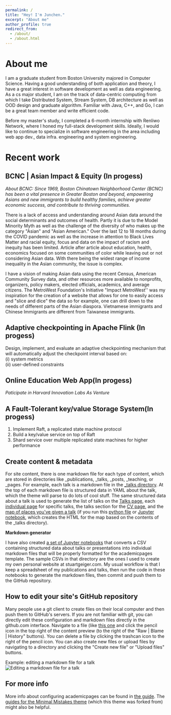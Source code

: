 ```yaml
---
permalink: /
title: "Hey! I'm Junchen."
excerpt: "About me"
author_profile: true
redirect_from: 
  - /about/
  - /about.html
---
```

About me
======
I am a graduate student from Boston University majored in Computer Science. Having a good understanding of both application and theory, I have a great interest in software development as well as data engineering. As a cs major student, I am on the track of data-centric computing from which I take Distributed System, Stream System, DB architecture as well as OOD design and graduate algorithm. Familiar with Java, C++, and Go, I can be a great team member and write efficient code. 

Before my master's study, I completed a 6-month internship with Renliwo Network, where I honed my full-stack development skills. Ideally, I would like to continue to specialize in software engineering in the area including web app dev., data infra. engineering and system engineering.

Recent work
======  

BCNC | Asian Impact & Equity (In progess)
------
*About BCNC: Since 1969, Boston Chinatown Neighborhood Center (BCNC) 
has been a vital presence in Greater Boston and beyond, empowering Asians and new immigrants to build healthy families, achieve greater economic success, 
and contribute to thriving communities.*

There is a lack of access and understanding around Asian data around 
the social determinants and outcomes of health. 
Partly it is due to the Model Minority Myth as well as the challenge of 
the diversity of who makes up the category "Asian" and "Asian American." 
Over the last 12 to 18 months during the COVID pandemic as well as the 
increase in attention to Black Lives Matter and racial equity, 
focus and data on the impact of racism and inequity has been limited. 
Article after article about education, health, 
economics focused on some communities of color while leaving out or 
not considering Asian data. With there being the widest range of income 
inequality in the Asian community, the issue is complex.

I have a vision of making Asian data using the recent Census, 
American Community Survey data, and other resources more 
available to nonprofits, organizers, policy makers, elected officials, 
academics, and average citizens. The MetroWest Foundation's Initiative 
"Impact MetroWest'' was my inspiration for the creation of a website that 
allows for one to easily access and "slice and dice" the data so for 
example, one can drill down to the needs of different parts of the Asian diaspora. Vietnamese immigrants 
and Chinese Immigrants are different from Taiwanese immigrants.


Adaptive checkpointing in Apache Flink (In progess)
------
Design, implement, and evaluate an adaptive checkpointing mechanism that will automatically adjust the checkpoint interval based on:  
   (i) system metrics  
   (ii) user-defined constraints  

Online Education Web App(In progess)
------
*Paticipate in Harvard Innovation Labs As Venture*


A Fault-Tolerant key/value Storage System(In progess)
------
1. Implement Raft, a replicated state machine protocol
2. Build a key/value service on top of Raft
3. Shard service over multiple replicated state machines for higher performance

Create content & metadata
------
For site content, there is one markdown file for each type of content, which are stored in directories like _publications, _talks, _posts, _teaching, or _pages. For example, each talk is a markdown file in the [_talks directory](https://github.com/academicpages/academicpages.github.io/tree/master/_talks). At the top of each markdown file is structured data in YAML about the talk, which the theme will parse to do lots of cool stuff. The same structured data about a talk is used to generate the list of talks on the [Talks page](https://academicpages.github.io/talks), each [individual page](https://academicpages.github.io/talks/2012-03-01-talk-1) for specific talks, the talks section for the [CV page](https://academicpages.github.io/cv), and the [map of places you've given a talk](https://academicpages.github.io/talkmap.html) (if you run this [python file](https://github.com/academicpages/academicpages.github.io/blob/master/talkmap.py) or [Jupyter notebook](https://github.com/academicpages/academicpages.github.io/blob/master/talkmap.ipynb), which creates the HTML for the map based on the contents of the _talks directory).



**Markdown generator**

I have also created [a set of Jupyter notebooks](https://github.com/academicpages/academicpages.github.io/tree/master/markdown_generator
) that converts a CSV containing structured data about talks or presentations into individual markdown files that will be properly formatted for the academicpages template. The sample CSVs in that directory are the ones I used to create my own personal website at stuartgeiger.com. My usual workflow is that I keep a spreadsheet of my publications and talks, then run the code in these notebooks to generate the markdown files, then commit and push them to the GitHub repository.

How to edit your site's GitHub repository
------
Many people use a git client to create files on their local computer and then push them to GitHub's servers. If you are not familiar with git, you can directly edit these configuration and markdown files directly in the github.com interface. Navigate to a file (like [this one](https://github.com/academicpages/academicpages.github.io/blob/master/_talks/2012-03-01-talk-1.md) and click the pencil icon in the top right of the content preview (to the right of the "Raw | Blame | History" buttons). You can delete a file by clicking the trashcan icon to the right of the pencil icon. You can also create new files or upload files by navigating to a directory and clicking the "Create new file" or "Upload files" buttons. 

Example: editing a markdown file for a talk
![Editing a markdown file for a talk](/images/editing-talk.png)

For more info
------
More info about configuring academicpages can be found in [the guide](https://academicpages.github.io/markdown/). The [guides for the Minimal Mistakes theme](https://mmistakes.github.io/minimal-mistakes/docs/configuration/) (which this theme was forked from) might also be helpful.
